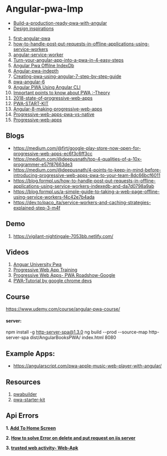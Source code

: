 # Angular-pwa-Imp
 - [Build-a-production-ready-pwa-with-angular](https://itnext.io/build-a-production-ready-pwa-with-angular-and-firebase-8f2a69824fcc) 
 - [Design inspirations](https://tobiasahlin.com/spinkit/)
 
 1. [first-angular-pwa](https://developer.okta.com/blog/2019/01/30/first-angular-pwa)
 2. [how-to-handle-post-put-requests-in-offline-applications-using-service-workers](https://blog.formpl.us/how-to-handle-post-put-requests-in-offline-applications-using-service-workers-indexedb-and-da7d0798a9ab)
 3. [angular-service-worker](https://blog.angular-university.io/angular-service-worker/)
 4. [Turn-your-angular-app-into-a-pwa-in-4-easy-steps](https://medium.com/poka-techblog/turn-your-angular-app-into-a-pwa-in-4-easy-steps-543510a9b626)
 5. [Angular Pwa Offilne IndexDb](https://mdbootstrap.com/education/pwa/angular/lesson-7-working-with-databases/)
 6. [Angular-pwa-indepth](https://blog.angularindepth.com/build-a-progressive-web-app-with-angular-bf7d66744020)
 7. [Creating-pwa-using-angular-7-step-by-step-guide](https://dev.to/ronakpatel70/creating-pwa-using-angular-7-step-by-step-guide-1mb3)
 8. [pwa-angular-6](https://www.smashingmagazine.com/2018/09/pwa-angular-6/)
 9. [Angular PWA Using Angular CLI](https://dzone.com/articles/developing-pwa-using-angular-7)
 10. [Important points to know about PWA :-Theory](https://medium.com/@deepusnath/4-points-to-keep-in-mind-before-introducing-progressive-web-apps-pwa-to-your-team-8dc66bcf6011)
 11. [2018-state-of-progressive-web-apps](https://medium.com/progressive-web-apps/2018-state-of-progressive-web-apps-f7517d43ba70)
 12. [PWA-START-KIT](https://pwa-starter-kit.polymer-project.org/setup)
 13. [Angular-8-making-progressive-web-apps](https://medium.com/codingurukul/angular-8-making-progressive-web-apps-4e349ddaa8df)
 14. [Progressive-web-apps-pwa-vs-native](https://insanelab.com/blog/web-development/progressive-web-apps-pwa-vs-native/)
 15. [Progressive-web-apps](https://www.altexsoft.com/blog/engineering/progressive-web-apps/)


## Blogs
  - https://medium.com/@firt/google-play-store-now-open-for-progressive-web-apps-ec6f3c6ff3cc
  - https://medium.com/@deepusnath/top-4-qualities-of-a-10x-programmer-e57f87663de3
  - https://medium.com/@deepusnath/4-points-to-keep-in-mind-before-introducing-progressive-web-apps-pwa-to-your-team-8dc66bcf6011
  - https://blog.formpl.us/how-to-handle-post-put-requests-in-offline-applications-using-service-workers-indexedb-and-da7d0798a9ab
  - https://blog.formpl.us/a-simple-guide-to-taking-a-web-page-offline-using-service-workers-f4c42e7b4ada
  - https://dev.to/paco_ita/service-workers-and-caching-strategies-explained-step-3-m4f

## Demo
 1. https://vigilant-nightingale-7053bb.netlify.com/ 

## Videos
 1. [Anguar University Pwa](https://www.youtube.com/watch?v=FpJ_XyPmWzY&list=PLOa5YIicjJ-UmYumbp0dBwpVTvRX02GTh)
 2. [Progressive Web App Training](https://www.youtube.com/playlist?list=PLNYkxOF6rcIB2xHBZ7opgc2Mv009X87Hh)
 3. [Progressive Web Apps- PWA Roadshow-Google](https://www.youtube.com/watch?v=z2JgN6Ae-Bo)
 4. [PWA-Tutorial by google chrome devs](https://www.youtube.com/playlist?list=PLNYkxOF6rcIB2xHBZ7opgc2Mv009X87Hh)
 
## Course
https://www.udemy.com/course/angular-pwa-course/

#### server:
npm install -g http-server-spa@1.3.0
ng build --prod --source-map
http-server-spa dist/AngularBooksPWA/ index.html 8080

## Example Apps:
 - https://angularscript.com/pwa-apple-music-web-player-with-angular/
 
## Resources
 1. [pwabuilder](https://www.pwabuilder.com)
 2. [pwa-starter-kit](https://pwa-starter-kit.polymer-project.org/)
 
## Api Errors 

**1. [Add To Home Screen](https://stackoverflow.com/questions/39286385/defer-web-install-banner)**

**2. [How to solve Error on delete and put request on iis server](https://stackoverflow.com/questions/48188895/asp-net-core-with-iis-http-verb-not-allowed)**

**3. [trusted web activity- Web-Apk](https://youtu.be/TCgT8dzSiU8)**
